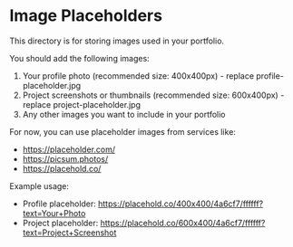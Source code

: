 # Image Placeholders

This directory is for storing images used in your portfolio.

You should add the following images:
1. Your profile photo (recommended size: 400x400px) - replace profile-placeholder.jpg
2. Project screenshots or thumbnails (recommended size: 600x400px) - replace project-placeholder.jpg
3. Any other images you want to include in your portfolio

For now, you can use placeholder images from services like:
- https://placeholder.com/
- https://picsum.photos/
- https://placehold.co/

Example usage:
- Profile placeholder: https://placehold.co/400x400/4a6cf7/ffffff?text=Your+Photo
- Project placeholder: https://placehold.co/600x400/4a6cf7/ffffff?text=Project+Screenshot

